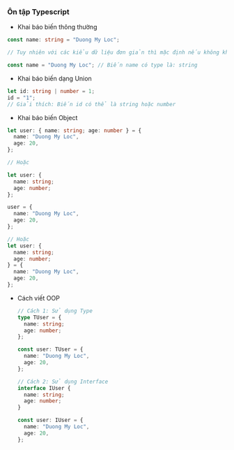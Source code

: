 ### Ôn tập Typescript

- Khai báo biến thông thường

```ts
const name: string = "Duong My Loc";

// Tuy nhiên với các kiểu dữ liệu đơn giản thì mặc định nếu không khai báo TS sẽ tự gán dựa vào value của biến

const name = "Duong My Loc"; // Biến name có type là: string
```

- Khai báo biến dạng Union

```ts
let id: string | number = 1;
id = "1";
// Giải thích: Biến id có thể là string hoặc number
```

- Khai báo biến Object

```ts
let user: { name: string; age: number } = {
  name: "Duong My Loc",
  age: 20,
};

// Hoặc

let user: {
  name: string;
  age: number;
};

user = {
  name: "Duong My Loc",
  age: 20,
};

// Hoặc
let user: {
  name: string;
  age: number;
} = {
  name: "Duong My Loc",
  age: 20,
};
```

- Cách viết OOP

  ```ts
  // Cách 1: Sử dụng Type
  type TUser = {
    name: string;
    age: number;
  };

  const user: TUser = {
    name: "Duong My Loc",
    age: 20,
  };

  // Cách 2: Sử dụng Interface
  interface IUser {
    name: string;
    age: number;
  }

  const user: IUser = {
    name: "Duong My Loc",
    age: 20,
  };
  ```
